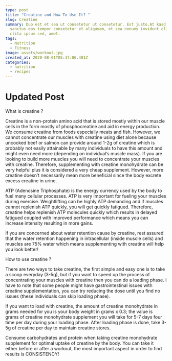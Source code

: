 ```yaml
---
type: post
title: "Creatine and How To Use It? "
slug: Creatine
summary: Duo est et sea ut consetetur ut consetetur. Est justo.At kasd sit est
  sanctus eos tempor consetetur et aliquyam, et sea nonumy invidunt clita diam
  clita ipsum sed, amet.
tags:
  - Nutrition
  - Fitness
image: assets/workout.jpg
created_at: 2020-08-01T05:37:06.481Z
categories:
  - nutrition
  - recipes
---
```

# U﻿pdated Post

What is creatine ?

Creatine is a non-protein amino acid that is stored mostly within our muscle cells in the form mostly of phosphocreatine and aid in energy production. We consume creatine from foods especially meats and fish. However, we cannot concentrate our muscles with creatine using diet alone because uncooked beef or salmon can provide around 1-2g of creatine which is probably not easily attainable by many individuals to have this amount and might even need more (depending on individual’s muscle mass). If you are looking to build more muscles you will need to concentrate your muscles with creatine. Therefore, supplementing with creatine monohydrate can be very helpful plus it is considered a very cheap supplement. However, more creatine doesn’t necessarily mean more beneficial since the body excrete excess creatine in urine.

ATP (Adenosine Triphosphate) is the energy currency used by the body to fuel many cellular processes. ATP is very important for fueling your muscles during exercise. Weightlifting can be highly ATP demanding and if muscles cannot replenish ATP quickly, you will get quickly fatigued. Therefore, creatine helps replenish ATP molecules quickly which results in delayed fatigued coupled with improved performance which means you can increase intensity resulting in more gains.

If you are concerned about water retention cause by creatine, rest assured that the water retention happening in intracellular (inside muscle cells) and muscles are 75% water which means supplementing with creatine will help you look better!

How to use creatine ?

There are two ways to take creatine, the first simple and easy one is to take a scoop everyday (3-5g), but if you want to speed up the process of concentrating your muscles with creatine then you can do a loading phase. I have to note that some people might have gastrointestinal issues with creatine supplementation, you can try reducing the dose until you find no issues (these individuals can skip loading phase).

If you want to load with creatine, the amount of creatine monohydrate in grams needed for you is your body weight in grams x 0.3; the value is grams of creatine monohydrate supplement you will take for 5-7 days four time per day during your loading phase. After loading phase is done, take 3-5g of creatine per day to maintain creatine stores.

Consume carbohydrates and protein when taking creatine monohydrate supplement for optimal uptake of creatine by the body. You can take it either before or after a workout, the most important aspect in order to find results is CONSISTENCY!